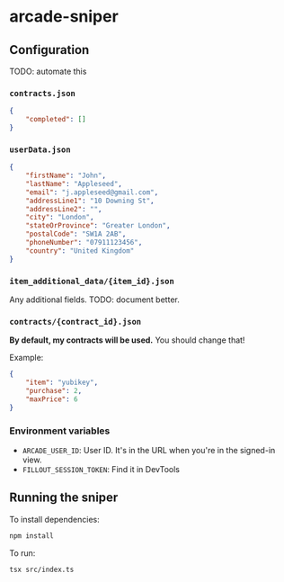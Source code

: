 # arcade-sniper

## Configuration

TODO: automate this

### `contracts.json`

```json
{
    "completed": []
}
```

### `userData.json`

```json
{
    "firstName": "John",
    "lastName": "Appleseed",
    "email": "j.appleseed@gmail.com",
    "addressLine1": "10 Downing St",
    "addressLine2": "",
    "city": "London",
    "stateOrProvince": "Greater London",
    "postalCode": "SW1A 2AB",
    "phoneNumber": "07911123456",
    "country": "United Kingdom"
}
```

### `item_additional_data/{item_id}.json`

Any additional fields. TODO: document better.

### `contracts/{contract_id}.json`

**By default, my contracts will be used.** You should change that!

Example:

```json
{
    "item": "yubikey",
    "purchase": 2,
    "maxPrice": 6
}
```

### Environment variables

- `ARCADE_USER_ID`: User ID. It's in the URL when you're in the signed-in view.
- `FILLOUT_SESSION_TOKEN`: Find it in DevTools

## Running the sniper

To install dependencies:

```bash
npm install
```

To run:

```bash
tsx src/index.ts
```
